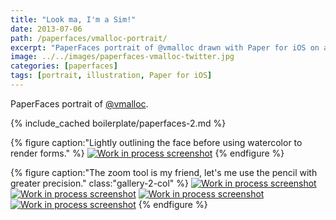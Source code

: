 ```yaml
---
title: "Look ma, I'm a Sim!"
date: 2013-07-06
path: /paperfaces/vmalloc-portrait/
excerpt: "PaperFaces portrait of @vmalloc drawn with Paper for iOS on an iPad."
image: ../../images/paperfaces-vmalloc-twitter.jpg
categories: [paperfaces]
tags: [portrait, illustration, Paper for iOS]
---
```


PaperFaces portrait of [@vmalloc](https://twitter.com/vmalloc).

{% include_cached boilerplate/paperfaces-2.md %}

{% figure caption:"Lightly outlining the face before using watercolor to render forms." %}
[![Work in process screenshot](../../images/paperfaces-vmalloc-process-1-600.jpg)](../../images/paperfaces-vmalloc-process-1-lg.jpg)
{% endfigure %}

{% figure caption:"The zoom tool is my friend, let's me use the pencil with greater precision." class:"gallery-2-col" %}
[![Work in process screenshot](../../images/paperfaces-vmalloc-process-2-600.jpg)](../../images/paperfaces-vmalloc-process-2-lg.jpg)
[![Work in process screenshot](../../images/paperfaces-vmalloc-process-3-600.jpg)](../../images/paperfaces-vmalloc-process-3-lg.jpg)
[![Work in process screenshot](../../images/paperfaces-vmalloc-process-4-600.jpg)](../../images/paperfaces-vmalloc-process-4-lg.jpg)
[![Work in process screenshot](../../images/paperfaces-vmalloc-process-5-600.jpg)](../../images/paperfaces-vmalloc-process-5-lg.jpg)
{% endfigure %}

